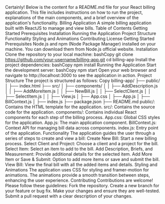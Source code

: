 Certainly! Below is the content for a README.md file for your React billing application. This file includes instructions on how to run the project, explanations of the main components, and a brief overview of the application's functionality.
Billing Application
A simple billing application built with ReactJS to manage and view bills.
Table of Contents
Getting Started
Prerequisites
Installation
Running the Application
Project Structure
Functionality
Styling and Animations
Contributing
License
Getting Started
Prerequisites
Node.js and npm (Node Package Manager) installed on your machine. You can download them from Node.js official website.
Installation
Clone the repository to your local machine:
bashCopy
git clone https://github.com/your-username/billing-app.git
cd billing-app
Install the project dependencies:
bashCopy
npm install
Running the Application
Start the development server:
bashCopy
npm start
Open your web browser and navigate to http://localhost:3000 to see the application in action.
Project Structure
The project is structured as follows:
Copy
billing-app/
├── public/
│   ├── index.html
├── src/
│   ├── components/
│   │   ├── AddDescription.js
│   │   ├── AddMoreItem.js
│   │   ├── NewBill.js
│   │   ├── SelectClient.js
│   │   ├── SelectItem.js
│   │   ├── View.js
│   ├── App.css
│   ├── App.js
│   ├── BillContext.js
│   ├── index.js
├── package.json
├── README.md
public/: Contains the HTML template for the application.
src/: Contains the source code for the application.
components/: Contains individual React components for each step of the billing process.
App.css: Global CSS styles for the application.
App.js: The main application component.
BillContext.js: Context API for managing bill data across components.
index.js: Entry point of the application.
Functionality
The application guides the user through a series of steps to create and view a bill:
Create New Bill: Start a new billing process.
Select Client and Project: Choose a client and a project for the bill.
Select Item: Select an item to add to the bill.
Add Description, Briefs, and Measurement: Provide additional details for the selected item.
Add More Item or Save & Submit: Option to add more items or save and submit the bill.
View Bill: View the final bill with all the added items and details.
Styling and Animations
The application uses CSS for styling and framer-motion for animations. The animations provide a smooth transition between steps, enhancing the user experience.
Contributing
Contributions are welcome! Please follow these guidelines:
Fork the repository.
Create a new branch for your feature or bug fix.
Make your changes and ensure they are well-tested.
Submit a pull request with a clear description of your changes.
